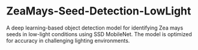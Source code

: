 # ZeaMays-Seed-Detection-LowLight
A deep learning-based object detection model for identifying Zea mays seeds in low-light conditions using SSD MobileNet. The model is optimized for accuracy in challenging lighting environments.
